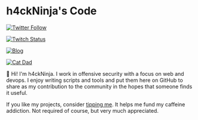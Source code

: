 # h4ckNinja's Code

[![Twitter Follow](https://img.shields.io/twitter/follow/h4ckninja?style=social)](https://twitter.com/h4ckninja)

[![Twitch Status](https://img.shields.io/twitch/status/h4ckninja?style=social)](https://twitch.tv/h4ckninja)

[![Blog](https://img.shields.io/badge/Blog-Check%20out%20my%20blog-blue)](https://h4ck.ninja/)

[![Cat Dad](https://img.shields.io/badge/Cat-Cat%20Dad-red)](https://www.instagram.com/p/CJ65NdtnTfu/)


👋 Hi! I'm h4ckNinja. I work in offensive security with a focus on web and devops. I enjoy writing scripts and tools and put them here on GitHub to share as my contribution to the community in the hopes that someone finds it useful.


If you like my projects, consider [tipping me](https://ko-fi.com/h4ckninja). It helps me fund my caffeine addiction. Not required of course, but very much appreciated.
